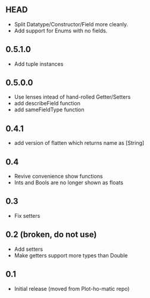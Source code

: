 HEAD
---
* Split Datatype/Constructor/Field more cleanly.
* Add support for Enums with no fields.

0.5.1.0
---
* Add tuple instances

0.5.0.0
---
* Use lenses intead of hand-rolled Getter/Setters
* add describeField function
* add sameFieldType function

0.4.1
---
* add version of flatten which returns name as [String]

0.4
---
* Revive convenience show functions
* Ints and Bools are no longer shown as floats

0.3
---
* Fix setters

0.2 (broken, do not use)
---
* Add setters
* Make getters support more types than Double

0.1
---
* Initial release (moved from Plot-ho-matic repo)
